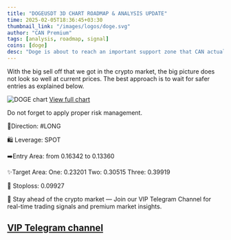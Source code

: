 ```yaml
---
title: "DOGEUSDT 3D CHART ROADMAP & ANALYSIS UPDATE"
time: 2025-02-05T18:36:45+03:30
thumbnail_link: "/images/logos/doge.svg"
author: "CAN Premium"
tags: [analysis, roadmap, signal]
coins: [doge]
desc: "Doge is about to reach an important support zone that CAN actually turn it into a viable coin for investment again.   "
---
```


With the big sell off that we got in the crypto market, the big picture does not look so well at current prices. The best approach is to wait for safer entries as explained below. 

![DOGE chart](https://www.tradingview.com/x/udOWoYNm/)
[View full chart](https://www.tradingview.com/x/udOWoYNm/)

Do not forget to apply proper risk management. 

🔼Direction: #LONG

🛍 Leverage: SPOT 

➡️Entry Area: from 0.16342 to 0.13360 

✨Target Area: 
One: 0.23201
Two: 0.30515
Three: 0.39919

🔴 Stoploss: 0.09927  

🔔 Stay ahead of the crypto market — Join our VIP Telegram Channel for real-time trading signals and premium market insights.

[VIP Telegram channel](https://t.me/+2znhsiCGpI81MzQ0)
---

